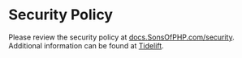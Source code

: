 # Security Policy

Please review the security policy at [docs.SonsOfPHP.com/security](https://docs.sonsofphp.com/security/). Additional
information can be found at [Tidelift](https://tidelift.com/security).

